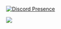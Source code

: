 [![Discord Presence](https://lanyard.cnrad.dev/api/951401018065846372)](https://discord.com/users/951401018065846372)


![](https://komarev.com/ghpvc/?username=ICExFS&color=blueviolet)
